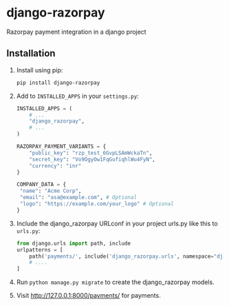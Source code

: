 # django-razorpay
Razorpay payment integration in a django project 

## Installation

1. Install using pip:

    ```bash
    pip install django-razorpay
    ```

2. Add to `INSTALLED_APPS` in your `settings.py`:

   ```python
   INSTALLED_APPS = (
       # ...
       "django_razorpay",
       # ...
   )
   
   RAZORPAY_PAYMENT_VARIANTS = {
       "public_key": "rzp_test_6GvpLSAmWckaTn",
       "secret_key": "Vo9OgyOw1FqGufiqhlWu4FyN",
       "currency": "inr"
   }
   
   COMPANY_DATA = {
    "name": "Acme Corp", 
    "email": "asa@example.com", # Optional
    "logo": "https://example.com/your_logo" # Optional
   }
   ```
   
3. Include the django_razorpay URLconf in your project urls.py like this to `urls.py`:

   ```python
   from django.urls import path, include
   urlpatterns = [
       path('payments/', include('django_razorpay.urls', namespace="django_razorpay")),
       # ....
   ]
   ```
   
4. Run ``python manage.py migrate`` to create the django_razorpay models.
5. Visit http://127.0.0.1:8000/payments/ for payments.